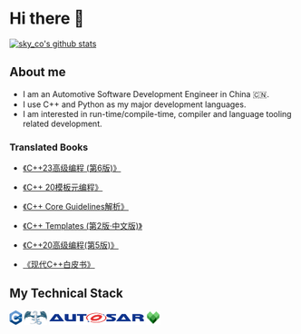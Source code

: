 # Hi there 👋
[![sky_co's github stats](https://github-readme-stats.vercel.app/api?username=sky-co&show_icons=true&theme=radical&rank_icon=percentile )](https://github.com/sky-co)

## About me

- I am an Automotive Software Development Engineer in China 🇨🇳.
- I use C++ and Python as my major development languages.
- I am interested in run-time/compile-time, compiler and language tooling related development.

### Translated Books

- [《C++23高级编程 (第6版)》](https://item.jd.com/10168368653888.html)

- [《C++ 20模板元编程》](https://item.jd.com/15103016.html)

- [《C++ Core Guidelines解析》](https://item.jd.com/14078078.html)

- [《C++ Templates (第2版·中文版)》](https://item.jd.com/14310382.html)

- [《C++20高级编程(第5版)》](https://item.jd.com/13706858.html)

- [《现代C++白皮书》](https://github.com/Cpp-Club/Cxx_HOPL4_zh)

## My Technical Stack

<img src="./cpp_Logo.png" height = "25"/> <img src="./LLVM_logo.png" height = "25"/> <img src="./Autosar_Logo.svg" height = "25"/> <img src="./bazel.svg" height = "25"/>
